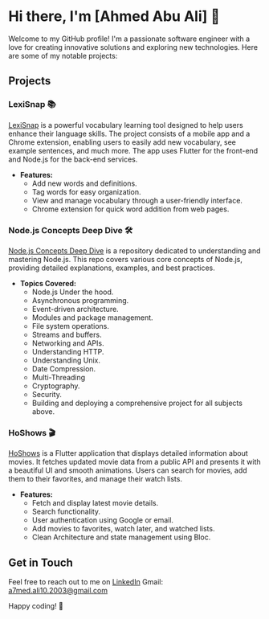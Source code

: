 # Hi there, I'm [Ahmed Abu Ali] 👋

Welcome to my GitHub profile! I'm a passionate software engineer with a love for creating innovative solutions and exploring new technologies. Here are some of my notable projects:

## Projects

### LexiSnap 📚
[LexiSnap](https://github.com/AhmedAli2003/lexisnap.git) is a powerful vocabulary learning tool designed to help users enhance their language skills. The project consists of a mobile app and a Chrome extension, enabling users to easily add new vocabulary, see example sentences, and much more. The app uses Flutter for the front-end and Node.js for the back-end services.

- **Features:**
  - Add new words and definitions.
  - Tag words for easy organization.
  - View and manage vocabulary through a user-friendly interface.
  - Chrome extension for quick word addition from web pages.

### Node.js Concepts Deep Dive 🛠️
[Node.js Concepts Deep Dive](https://github.com/AhmedAli2003/node.js-concepts.git) is a repository dedicated to understanding and mastering Node.js. This repo covers various core concepts of Node.js, providing detailed explanations, examples, and best practices.

- **Topics Covered:**
  - Node.js Under the hood.
  - Asynchronous programming.
  - Event-driven architecture.
  - Modules and package management.
  - File system operations.
  - Streams and buffers.
  - Networking and APIs.
  - Understanding HTTP.
  - Understanding Unix.
  - Date Compression.
  - Multi-Threading
  - Cryptography.
  - Security.
  - Building and deploying a comprehensive project for all subjects above.

### HoShows 🎬
[HoShows](https://github.com/AhmedAli2003/HoShows) is a Flutter application that displays detailed information about movies. It fetches updated movie data from a public API and presents it with a beautiful UI and smooth animations. Users can search for movies, add them to their favorites, and manage their watch lists.

- **Features:**
  - Fetch and display latest movie details.
  - Search functionality.
  - User authentication using Google or email.
  - Add movies to favorites, watch later, and watched lists.
  - Clean Architecture and state management using Bloc.

## Get in Touch

Feel free to reach out to me on [LinkedIn](https://www.linkedin.com/in/ahmed-ali-b866b8249/)
Gmail: a7med.ali10.2003@gmail.com

Happy coding! 🚀
